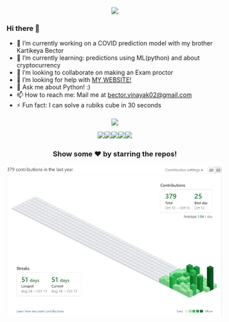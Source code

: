<div align = "center">
  <img align="center" src= "https://github.com/VinayakBector2002/VinayakBector2002/blob/master/Vlogo.jpg" />
</div>

### Hi there 👋

- 🔭 I’m currently working on a COVID prediction model with my brother Kartikeya Bector
- 🌱 I’m currently learning: predictions using ML(python) and about cryptocurrency 
- 👯 I’m looking to collaborate on making an Exam proctor
- 🤔 I’m looking for help with <a href = "https://vinayakbector2002.github.io/"> MY WEBSITE! </a>
- 💬 Ask me about Python! :)
- 📫 How to reach me: Mail me at bector.vinayak02@gmail.com
- ⚡ Fun fact: I can solve a rubiks cube in 30 seconds 
<div align = "center">
  <p><img align="center" src="https://github-readme-stats.vercel.app/api/top-langs/?username=VinayakBector2002&theme=dark&layout=compact" /></p><p><img src="https://i.giphy.com/media/LMt9638dO8dftAjtco/200.webp" width="100"><img src="https://i.giphy.com/media/IdyAQJVN2kVPNUrojM/200.webp" width="100"><img src="https://i.giphy.com/media/KzJkzjggfGN5Py6nkT/200.webp" width="100"><img src=https://media3.giphy.com/media/XAxylRMCdpbEWUAvr8/giphy.gif width="105"><img src=https://media4.giphy.com/media/fsEaZldNC8A1PJ3mwp/giphy.gif width="105"></p>
</div>
<div align="center">

### Show some ❤️ by starring the repos!

</div>

<div align = "center">
  <img align="center" src= "https://github.com/VinayakBector2002/VinayakBector2002/blob/master/Contribution3D.jpg" />
</div>
